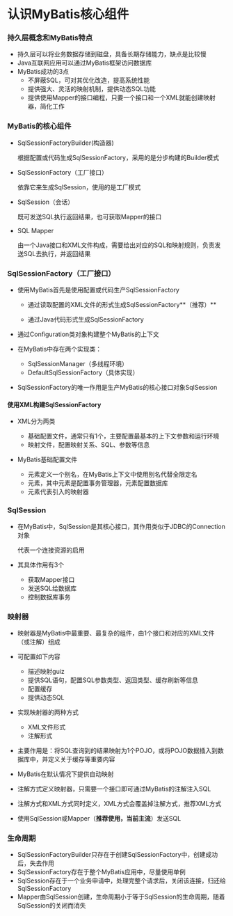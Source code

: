 # 认识MyBatis核心组件

### 持久层概念和MyBatis特点

* 持久层可以将业务数据存储到磁盘，具备长期存储能力，缺点是比较慢
* Java互联网应用可以通过MyBatis框架访问数据库
* MyBatis成功的3点
  * 不屏蔽SQL，可对其优化改造，提高系统性能
  * 提供强大、灵活的映射机制，提供动态SQL功能
  * 提供使用Mapper的接口编程，只要一个接口和一个XML就能创建映射器，简化工作

### MyBatis的核心组件

* SqlSessionFactoryBuilder(构造器)

  根据配置或代码生成SqlSessionFactory，采用的是分步构建的Builder模式

* SqlSessionFactory（工厂接口）

  依靠它来生成SqlSession，使用的是工厂模式

* SqlSession（会话）

  既可发送SQL执行返回结果，也可获取Mapper的接口

* SQL Mapper

  由一个Java接口和XML文件构成，需要给出对应的SQL和映射规则，负责发送SQL去执行，并返回结果

### SqlSessionFactory（工厂接口）

* 使用MyBatis首先是使用配置或代码生产SqlSessionFactory

  * 通过读取配置的XML文件的形式生成SqlSessionFactory**（推荐）**

  * 通过Java代码形式生成SqlSessionFactory

* 通过Configuration类对象构建整个MyBatis的上下文
* 在MyBatis中存在两个实现类：
  * SqlSessionManager（多线程环境）
  * DefaultSqlSessionFactory（具体实现）

* SqlSessionFactory的唯一作用是生产MyBatis的核心接口对象SqlSession

#### 使用XML构建SqlSessionFactory

* XML分为两类
  * 基础配置文件，通常只有1个，主要配置最基本的上下文参数和运行环境
  * 映射文件，配置映射关系、SQL、参数等信息

* MyBatis基础配置文件
  * <typeAlias>元素定义一个别名，在MyBatis上下文中使用别名代替全限定名
  * <environment>元素，其中<transactionManager>元素是配置事务管理器，<dataSource>元素配置数据库
  * <mapper>元素代表引入的映射器

### SqlSession

* 在MyBatis中，SqlSession是其核心接口，其作用类似于JDBC的Connection对象

  代表一个连接资源的启用

* 其具体作用有3个
  * 获取Mapper接口
  * 发送SQL给数据库
  * 控制数据库事务

### 映射器

* 映射器是MyBatis中最重要、最复杂的组件，由1个接口和对应的XML文件（或注解）组成
* 可配置如下内容
  * 描述映射guiz
  * 提供SQL语句，配置SQL参数类型、返回类型、缓存刷新等信息
  * 配置缓存
  * 提供动态SQL

* 实现映射器的两种方式
  * XML文件形式
  * 注解形式

* 主要作用是：将SQL查询到的结果映射为1个POJO，或将POJO数据插入到数据库中，并定义关于缓存等重要内容
* MyBatis在默认情况下提供自动映射
* 注解方式定义映射器，只需要一个接口即可通过MyBatis的注解注入SQL
* 注解方式和XML方式同时定义，XML方式会覆盖掉注解方式，推荐XML方式
* 使用SqlSession或Mapper（**推荐使用，当前主流**）发送SQL

### 生命周期

* SqlSessionFactoryBuilder只存在于创建SqlSessionFactory中，创建成功后，失去作用
* SqlSessionFactory存在于整个MyBatis应用中，尽量使用单例
* SqlSession存在于一个业务申请中，处理完整个请求后，关闭该连接，归还给SqlSessionFactory
* Mapper由SqlSession创建，生命周期小于等于SqlSession的生命周期，随着SqlSession的关闭而消失